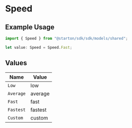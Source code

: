 # Speed

## Example Usage

```typescript
import { Speed } from "@starton/sdk/sdk/models/shared";

let value: Speed = Speed.Fast;
```

## Values

| Name      | Value     |
| --------- | --------- |
| `Low`     | low       |
| `Average` | average   |
| `Fast`    | fast      |
| `Fastest` | fastest   |
| `Custom`  | custom    |